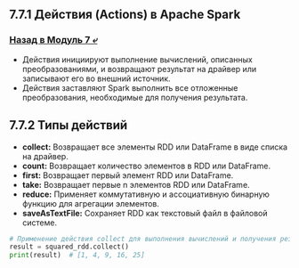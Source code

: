 ## 7.7.1 Действия (Actions) в Apache Spark

### [Назад в Модуль 7 ⤶](/data/Module7/readme.md)

- Действия инициируют выполнение вычислений, описанных преобразованиями, и возвращают результат на драйвер или записывают 
его во внешний источник.  
- Действия заставляют Spark выполнить все отложенные преобразования, необходимые для получения результата.  

## 7.7.2 Типы действий
- **collect:** Возвращает все элементы RDD или DataFrame в виде списка на драйвер.  
- **count:** Возвращает количество элементов в RDD или DataFrame.  
- **first:** Возвращает первый элемент RDD или DataFrame.  
- **take:** Возвращает первые n элементов RDD или DataFrame.  
- **reduce:** Применяет коммутативную и ассоциативную бинарную функцию для агрегации элементов.  
- **saveAsTextFile:** Сохраняет RDD как текстовый файл в файловой системе.  

```python
# Применение действия collect для выполнения вычислений и получения результата
result = squared_rdd.collect()
print(result)  # [1, 4, 9, 16, 25]
```